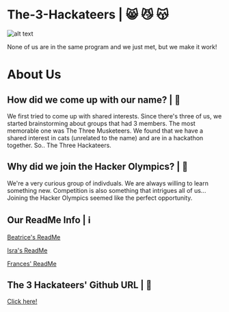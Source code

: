 # The-3-Hackateers | 😸 😼 😽
![alt text](https://static.wikia.nocookie.net/shrek/images/1/1f/Puss-in-Boots-The-Three-Diablos.png/revision/latest?cb=20120503233755)

None of us are in the same program and we just met, but we make it work!

# About Us
## How did we come up with our name? | 📔
We first tried to come up with shared interests. Since there's three of us, we started brainstorming about groups that had 3 members. The most memorable one was The Three Musketeers. We found that we have a shared interest in cats (unrelated to the name) and are in a hackathon together. So.. The Three Hackateers. 

## Why did we join the Hacker Olympics? | 🥇
We're a very curious group of indivduals. We are always willing to learn something new. Competition is also something that intrigues all of us... Joining the Hacker Olympics seemed like the perfect opportunity.

## Our ReadMe Info | ℹ️
[Beatrice's ReadMe](https://github.com/fmarque/The-3-Hackateers/blob/d9dbb29fca30e8d094d8e5511a81935f66bc9e3a/Beatrice.md)

[Isra's ReadMe](https://github.com/fmarque/The-3-Hackateers/blob/7fcc8abdbe143fe9a6f0a96276c8bca58e11afb9/Isra.md)

[Frances' ReadMe](https://github.com/fmarque/The-3-Hackateers/blob/5fa0e99b4a350c7b5ea28ee05022e02354e2efd0/Frances.md)

## The 3 Hackateers' Github URL | 🔗
[Click here!](https://github.com/fmarque/The-3-Hackateers.git)
